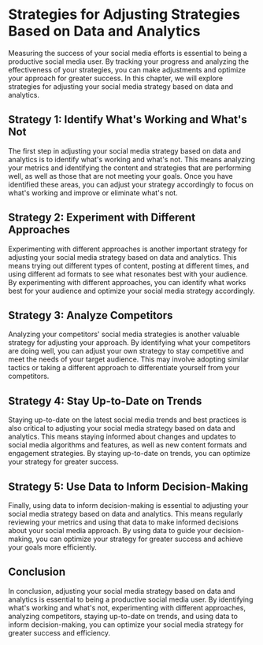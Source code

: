 # Strategies for Adjusting Strategies Based on Data and Analytics

Measuring the success of your social media efforts is essential to being a productive social media user. By tracking your progress and analyzing the effectiveness of your strategies, you can make adjustments and optimize your approach for greater success. In this chapter, we will explore strategies for adjusting your social media strategy based on data and analytics.

Strategy 1: Identify What's Working and What's Not
--------------------------------------------------

The first step in adjusting your social media strategy based on data and analytics is to identify what's working and what's not. This means analyzing your metrics and identifying the content and strategies that are performing well, as well as those that are not meeting your goals. Once you have identified these areas, you can adjust your strategy accordingly to focus on what's working and improve or eliminate what's not.

Strategy 2: Experiment with Different Approaches
------------------------------------------------

Experimenting with different approaches is another important strategy for adjusting your social media strategy based on data and analytics. This means trying out different types of content, posting at different times, and using different ad formats to see what resonates best with your audience. By experimenting with different approaches, you can identify what works best for your audience and optimize your social media strategy accordingly.

Strategy 3: Analyze Competitors
-------------------------------

Analyzing your competitors' social media strategies is another valuable strategy for adjusting your approach. By identifying what your competitors are doing well, you can adjust your own strategy to stay competitive and meet the needs of your target audience. This may involve adopting similar tactics or taking a different approach to differentiate yourself from your competitors.

Strategy 4: Stay Up-to-Date on Trends
-------------------------------------

Staying up-to-date on the latest social media trends and best practices is also critical to adjusting your social media strategy based on data and analytics. This means staying informed about changes and updates to social media algorithms and features, as well as new content formats and engagement strategies. By staying up-to-date on trends, you can optimize your strategy for greater success.

Strategy 5: Use Data to Inform Decision-Making
----------------------------------------------

Finally, using data to inform decision-making is essential to adjusting your social media strategy based on data and analytics. This means regularly reviewing your metrics and using that data to make informed decisions about your social media approach. By using data to guide your decision-making, you can optimize your strategy for greater success and achieve your goals more efficiently.

Conclusion
----------

In conclusion, adjusting your social media strategy based on data and analytics is essential to being a productive social media user. By identifying what's working and what's not, experimenting with different approaches, analyzing competitors, staying up-to-date on trends, and using data to inform decision-making, you can optimize your social media strategy for greater success and efficiency.


